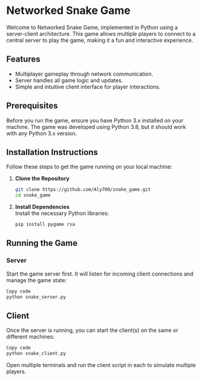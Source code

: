 # Networked Snake Game

Welcome to Networked Snake Game, implemented 
in Python using a server-client architecture. This game allows multiple 
players to connect to a central server to play the game, making it a fun 
and interactive experience.

## Features

- Multiplayer gameplay through network communication.
- Server handles all game logic and updates.
- Simple and intuitive client interface for player interactions.

## Prerequisites

Before you run the game, ensure you have Python 3.x installed on your 
machine. The game was developed using Python 3.8, but it should work with 
any Python 3.x version.

## Installation Instructions

Follow these steps to get the game running on your local machine:

1. **Clone the Repository**
   ```bash
   git clone https://github.com/Aly700/snake_game.git
   cd snake_game

2. **Install Dependencies**  
   Install the necessary Python libraries:
   ```bash
   pip install pygame rsa

## Running the Game

### Server
Start the game server first. It will listen for incoming client connections and manage the game state:

   ```bash
   Copy code
   python snake_server.py
   ```

## Client
Once the server is running, you can start the client(s) on the same or different machines:

```bash
Copy code
python snake_client.py
```

Open multiple terminals and run the client script in each to simulate multiple players.






